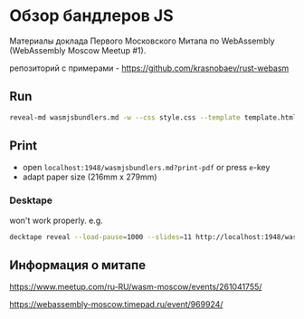
# Обзор бандлеров JS

Материалы доклада Первого Московского Митапа по WebAssembly (WebAssembly Moscow Meetup #1).

репозиторий с примерами - https://github.com/krasnobaev/rust-webasm

## Run

```bash
reveal-md wasmjsbundlers.md -w --css style.css --template template.html
```

## Print

* open `localhost:1948/wasmjsbundlers.md?print-pdf` or press `e`-key
* adapt paper size (216mm x 279mm)

### Desktape

won't work properly. e.g.

```bash
decktape reveal --load-pause=1000 --slides=11 http://localhost:1948/wasmjsbundlers.md\#/ ./out.pdf
```

## Информация о митапе

https://www.meetup.com/ru-RU/wasm-moscow/events/261041755/

https://webassembly-moscow.timepad.ru/event/969924/
